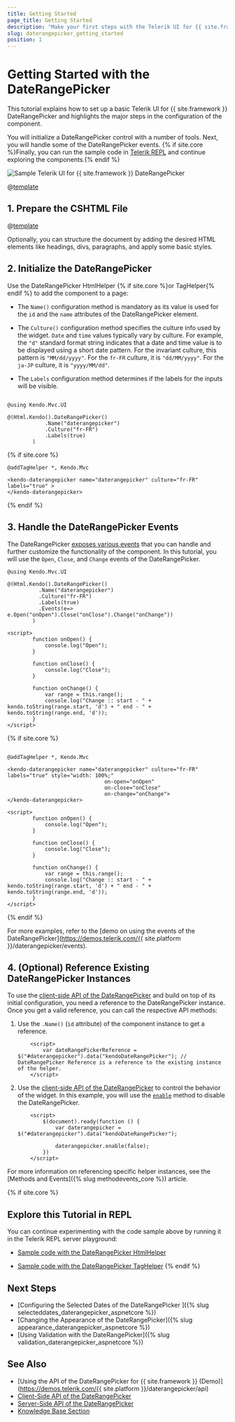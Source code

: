 ```yaml
---
title: Getting Started
page_title: Getting Started
description: "Make your first steps with the Telerik UI for {{ site.framework }} DateRangePicker component by following a complete step-by-step tutorial."
slug: daterangepicker_getting_started
position: 1
---
```


# Getting Started with the DateRangePicker

This tutorial explains how to set up a basic Telerik UI for {{ site.framework }} DateRangePicker and highlights the major steps in the configuration of the component.

You will initialize a DateRangePicker control with a number of tools. Next, you will handle some of the DateRangePicker events. {% if site.core %}Finally, you can run the sample code in [Telerik REPL](https://netcorerepl.telerik.com/) and continue exploring the components.{% endif %}

 ![Sample Telerik UI for {{ site.framework }} DateRangePicker](./images/daterangepicker-getting-started.png)

@[template](/_contentTemplates/core/getting-started-prerequisites.md#repl-component-gs-prerequisites)

## 1. Prepare the CSHTML File

@[template](/_contentTemplates/core/getting-started-directives.md#gs-adding-directives)

Optionally, you can structure the document by adding the desired HTML elements like headings, divs, paragraphs, and apply some basic styles.

## 2. Initialize the DateRangePicker

Use the DateRangePicker HtmlHelper {% if site.core %}or TagHelper{% endif %} to add the component to a page:

* The `Name()` configuration method is mandatory as its value is used for the `id` and the `name` attributes of the DateRangePicker element.

* The `Culture()` configuration method specifies the culture info used by the widget. `Date` and `time` values typically vary by culture. For example, the `"d"` standard format string indicates that a date and time value is to be displayed using a short date pattern. For the invariant culture, this pattern is `"MM/dd/yyyy"`. For the `fr-FR` culture, it is `"dd/MM/yyyy"`. For the `ja-JP` culture, it is `"yyyy/MM/dd"`.

* The `Labels` configuration method determines if the labels for the inputs will be visible.

```HtmlHelper

@using Kendo.Mvc.UI

@(Html.Kendo().DateRangePicker()
            .Name("daterangepicker")
            .Culture("fr-FR")
            .Labels(true)
        )
```

{% if site.core %}
```TagHelper
@addTagHelper *, Kendo.Mvc

<kendo-daterangepicker name="daterangepicker" culture="fr-FR" labels="true" >
</kendo-daterangepicker>

```
{% endif %}

## 3. Handle the DateRangePicker Events

The DateRangePicker [exposes various events](/api/kendo.mvc.ui.fluent/daterangepickereventbuilder) that you can handle and further customize the functionality of the component. In this tutorial, you will use the `Open`, `Close`, and `Change` events of the DateRangePicker.

```HtmlHelper
@using Kendo.Mvc.UI

@(Html.Kendo().DateRangePicker()
          .Name("daterangepicker")
          .Culture("fr-FR")
          .Labels(true)
          .Events(e=> e.Open("onOpen").Close("onClose").Change("onChange"))
        )

<script>
        function onOpen() {
            console.log("Open");
        }

        function onClose() {
            console.log("Close");
        }

        function onChange() {
            var range = this.range();
            console.log("Change :: start - " + kendo.toString(range.start, 'd') + " end - " + kendo.toString(range.end, 'd'));
        }
</script>
```
{% if site.core %}
```TagHelper

@addTagHelper *, Kendo.Mvc

<kendo-daterangepicker name="daterangepicker" culture="fr-FR" labels="true" style="width: 100%;"
                               on-open="onOpen"
                               on-close="onClose"
                               on-change="onChange">
</kendo-daterangepicker>

<script>
        function onOpen() {
            console.log("Open");
        }

        function onClose() {
            console.log("Close");
        }

        function onChange() {
            var range = this.range();
            console.log("Change :: start - " + kendo.toString(range.start, 'd') + " end - " + kendo.toString(range.end, 'd'));
        }
</script>
```
{% endif %}

For more examples, refer to the [demo on using the events of the DateRangePicker](https://demos.telerik.com/{{ site.platform }}/daterangepicker/events).

## 4. (Optional) Reference Existing DateRangePicker Instances

To use the [client-side API of the DateRangePicker](https://docs.telerik.com/kendo-ui/api/javascript/ui/daterangepicker) and build on top of its initial configuration, you need a reference to the DateRangePicker instance. Once you get a valid reference, you can call the respective API methods:

1. Use the `.Name()` (`id` attribute) of the component instance to get a reference.

    ```JS script
        <script>
            var dateRangePickerReference = $("#daterangepicker").data("kendoDateRangePicker"); // DateRangePicker Reference is a reference to the existing instance of the helper.
        </script>
    ```

1. Use the [client-side API of the DateRangePicker](https://docs.telerik.com/kendo-ui/api/javascript/ui/daterangepicker) to control the behavior of the widget. In this example, you will use the [`enable`](https://docs.telerik.com/kendo-ui/api/javascript/ui/daterangepicker/methods/enable) method to disable the DateRangePicker.

    ```JS script
        <script>
            $(document).ready(function () {
                var daterangepicker = $("#daterangepicker").data("kendoDateRangePicker");

                daterangepicker.enable(false);
            })
        </script>
    ```

For more information on referencing specific helper instances, see the [Methods and Events]({% slug methodevents_core %}) article.

{% if site.core %}

## Explore this Tutorial in REPL

You can continue experimenting with the code sample above by running it in the Telerik REPL server playground:

* [Sample code with the DateRangePicker HtmlHelper](https://netcorerepl.telerik.com/QnYScCbF53Nh3A5V48)

* [Sample code with the DateRangePicker TagHelper](https://netcorerepl.telerik.com/mdOTaGvI52raPXWh54)
{% endif %}

## Next Steps

* [Configuring the Selected Dates of the DateRangePicker ]({% slug selecteddates_daterangepicker_aspnetcore %})
* [Changing the Appearance of the DateRangePicker]({% slug appearance_daterangepicker_aspnetcore %})
* [Using Validation with the DateRangePicker]({% slug validation_daterangepicker_aspnetcore %})

## See Also

* [Using the API of the DateRangePicker for {{ site.framework }} (Demo)](https://demos.telerik.com/{{ site.platform }}/daterangepicker/api)
* [Client-Side API of the DateRangePicker](https://docs.telerik.com/kendo-ui/api/javascript/ui/daterangepicker)
* [Server-Side API of the DateRangePicker](/api/daterangepicker)
* [Knowledge Base Section](/knowledge-base)
